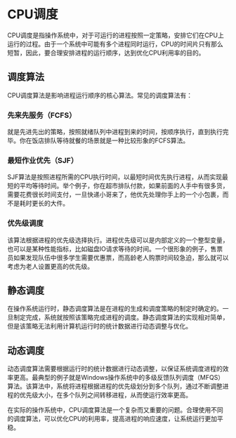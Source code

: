 # CPU调度
CPU调度是指操作系统中，对于可运行的进程按照一定策略，安排它们在CPU上运行的过程。由于一个系统中可能有多个进程同时运行，CPU的时间片只有那么短暂，因此，要合理安排进程的运行顺序，达到优化CPU利用率的目的。

## 调度算法
CPU调度算法是影响进程运行顺序的核心算法。常见的调度算法有：

### 先来先服务（FCFS）
就是先进先出的策略，按照就绪队列中进程到来的时间，按顺序执行，直到执行完毕。你在饭店排队等待就餐的场景就是一种比较形象的FCFS算法。

### 最短作业优先（SJF）
SJF算法是按照进程所需的CPU执行时间，以最短时间优先执行进程，从而实现最短的平均等待时间。举个例子，你在超市排队付款，如果前面的人手中有很多货，需要花费很长时间支付，一旦快递小哥来了，他优先处理你手上的一个小包裹，而不是耗时更长的大件。

### 优先级调度
该算法根据进程的优先级选择执行。进程优先级可以是内部定义的一个整型变量，也可以是某种性能指标，比如磁盘IO请求等待的时间。一个很形象的例子，售票员如果发现队伍中很多学生需要优惠票，而高龄老人购票时间较急迫，那么就可以考虑为老人设置更高的优先级。

## 静态调度
在操作系统运行时，静态调度算法是在进程的生成和调度策略的制定时确定的。一旦制定完成，系统就按照该策略完成进程的调度。静态调度算法的实现相对简单，但是该策略无法利用计算机运行时的统计数据进行动态调整与优化。

## 动态调度
动态调度算法需要根据运行时的统计数据进行动态调整，以保证系统调度进程的效率更高。最典型的例子就是Windows操作系统中的多级反馈队列调度（MFQS）算法。该算法中，系统将进程根据进程的优先级划分到多个队列，通过不断调整进程的优先级大小，在多个队列之间转移进程，从而使运行效率更高。 

在实际的操作系统中，CPU调度算法是一个复杂而又重要的问题。合理使用不同的调度算法，可以优化CPU的利用率，提高进程的响应速度，让系统运行更加平稳。